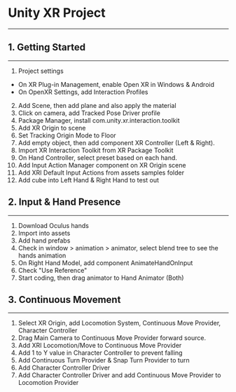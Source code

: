 # Unity XR Project
---

## 1. Getting Started
---
1. Project settings
- On XR Plug-in Management, enable Open XR in Windows & Android
- On OpenXR Settings, add Interaction Profiles
2. Add Scene, then add plane and also apply the material
3. Click on camera, add Tracked Pose Driver profile
4. Package Manager, install com.unity.xr.interaction.toolkit
5. Add XR Origin to scene
6. Set Tracking Origin Mode to Floor
7. Add empty object, then add component XR Controller (Left & Right).
8. Import XR Interaction Toolkit from XR Package Toolkit
9. On Hand Controller, select preset based on each hand.
10. Add Input Action Manager component on XR Origin scene
11. Add XRI Default Input Actions from assets samples folder
12. Add cube into Left Hand & Right Hand to test out

## 2. Input & Hand Presence
---
1. Download Oculus hands
2. Import into assets
3. Add hand prefabs
4. Check in window > animation > animator, select blend tree to see the hands animation
5. On Right Hand Model, add component AnimateHandOnInput
6. Check "Use Reference"
7. Start coding, then drag animator to Hand Animator (Both)

## 3. Continuous Movement
---
1. Select XR Origin, add Locomotion System, Continuous Move Provider, Character Controller
2. Drag Main Camera to Continuous Move Provider forward source.
3. Add XRI Locomotion/Move to Continuous Move Provider
4. Add 1 to Y value in Character Controller to prevent falling
5. Add Continuous Turn Provider & Snap Turn Provider to turn
6. Add Character Controller Driver
7. Add Character Controller Driver and add Continuous Move Provider to Locomotion Provider
